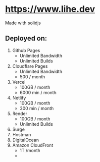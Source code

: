 # https://www.lihe.dev

Made with solidjs

## Deployed on:

1. Github Pages
   - Unlimited Bandwidth
   - Unlimited Builds
2. Cloudflare Pages
   - Unlimited Bandwidth
   - 500  / month
3. Vercel
   - 100GB / month
   - 6000 min / month
4. Netlify
   - 100GB / month
   - 300 min / month
5. Render
   - 100GB / month
   - Unlimited Builds
6. Surge
7. Hostman
8. DigitalOcean
9. Amazon CloudFront
   - 1T /month
   - 